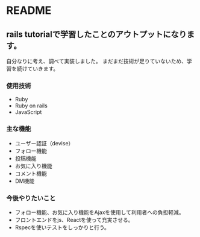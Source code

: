 # README

## rails tutorialで学習したことのアウトプットになります。
自分なりに考え、調べて実装しました。
まだまだ技術が足りていないため、学習を続けていきます。

### 使用技術
* Ruby
* Ruby on rails
* JavaScript

### 主な機能
* ユーザー認証（devise）
* フォロー機能
* 投稿機能
* お気に入り機能
* コメント機能
* DM機能 

### 今後やりたいこと
* フォロー機能、お気に入り機能をAjaxを使用して利用者への負担軽減。
* フロントエンドをjs、Reactを使って充実させる。
* Rspecを使いテストをしっかりと行う。